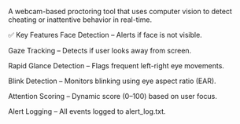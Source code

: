 A webcam-based proctoring tool that uses computer vision to detect cheating or inattentive behavior in real-time.

✅ Key Features
Face Detection – Alerts if face is not visible.

Gaze Tracking – Detects if user looks away from screen.

Rapid Glance Detection – Flags frequent left-right eye movements.

Blink Detection – Monitors blinking using eye aspect ratio (EAR).

Attention Scoring – Dynamic score (0–100) based on user focus.

Alert Logging – All events logged to alert_log.txt.
